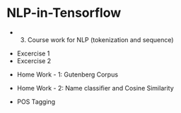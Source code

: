 # NLP-in-Tensorflow
* 3. Course work for NLP (tokenization and sequence)
- Excercise 1
- Excercise 2

* Home Work - 1: 
Gutenberg Corpus

* Home Work - 2:
Name classifier and Cosine Similarity

* POS Tagging


